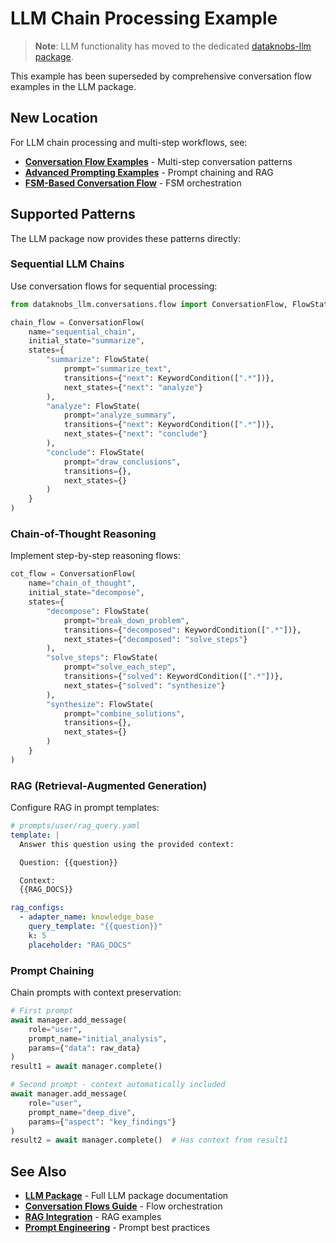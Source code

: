 # LLM Chain Processing Example

> **Note**: LLM functionality has moved to the dedicated [dataknobs-llm package](../../llm/index.md).

This example has been superseded by comprehensive conversation flow examples in the LLM package.

## New Location

For LLM chain processing and multi-step workflows, see:

- **[Conversation Flow Examples](../../llm/examples/conversation-flows.md)** - Multi-step conversation patterns
- **[Advanced Prompting Examples](../../llm/examples/advanced-prompting.md)** - Prompt chaining and RAG
- **[FSM-Based Conversation Flow](../../llm/examples/fsm-conversation-flow.md)** - FSM orchestration

## Supported Patterns

The LLM package now provides these patterns directly:

### Sequential LLM Chains

Use conversation flows for sequential processing:

```python
from dataknobs_llm.conversations.flow import ConversationFlow, FlowState, KeywordCondition

chain_flow = ConversationFlow(
    name="sequential_chain",
    initial_state="summarize",
    states={
        "summarize": FlowState(
            prompt="summarize_text",
            transitions={"next": KeywordCondition([".*"])},
            next_states={"next": "analyze"}
        ),
        "analyze": FlowState(
            prompt="analyze_summary",
            transitions={"next": KeywordCondition([".*"])},
            next_states={"next": "conclude"}
        ),
        "conclude": FlowState(
            prompt="draw_conclusions",
            transitions={},
            next_states={}
        )
    }
)
```

### Chain-of-Thought Reasoning

Implement step-by-step reasoning flows:

```python
cot_flow = ConversationFlow(
    name="chain_of_thought",
    initial_state="decompose",
    states={
        "decompose": FlowState(
            prompt="break_down_problem",
            transitions={"decomposed": KeywordCondition([".*"])},
            next_states={"decomposed": "solve_steps"}
        ),
        "solve_steps": FlowState(
            prompt="solve_each_step",
            transitions={"solved": KeywordCondition([".*"])},
            next_states={"solved": "synthesize"}
        ),
        "synthesize": FlowState(
            prompt="combine_solutions",
            transitions={},
            next_states={}
        )
    }
)
```

### RAG (Retrieval-Augmented Generation)

Configure RAG in prompt templates:

```yaml
# prompts/user/rag_query.yaml
template: |
  Answer this question using the provided context:

  Question: {{question}}

  Context:
  {{RAG_DOCS}}

rag_configs:
  - adapter_name: knowledge_base
    query_template: "{{question}}"
    k: 5
    placeholder: "RAG_DOCS"
```

### Prompt Chaining

Chain prompts with context preservation:

```python
# First prompt
await manager.add_message(
    role="user",
    prompt_name="initial_analysis",
    params={"data": raw_data}
)
result1 = await manager.complete()

# Second prompt - context automatically included
await manager.add_message(
    role="user",
    prompt_name="deep_dive",
    params={"aspect": "key_findings"}
)
result2 = await manager.complete()  # Has context from result1
```

## See Also

- **[LLM Package](../../llm/index.md)** - Full LLM package documentation
- **[Conversation Flows Guide](../../llm/guides/flows.md)** - Flow orchestration
- **[RAG Integration](../../llm/examples/advanced-prompting.md)** - RAG examples
- **[Prompt Engineering](../../llm/guides/prompts.md)** - Prompt best practices
